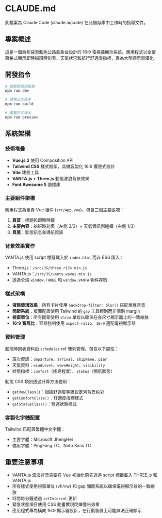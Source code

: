 # CLAUDE.md

此檔案為 Claude Code (claude.ai/code) 在此儲存庫中工作時的指導文件。

## 專案概述

這是一個為布袋港藍色公路氣象台設計的 16:9 電視牆顯示系統。應用程式以全螢幕格式顯示即時船班時刻表、天氣狀況和航行舒適度指標，專為大型顯示器優化。

## 開發指令

```bash
# 啟動開發伺服器
npm run dev

# 建置正式版本
npm run build

# 預覽正式版本
npm run preview
```

## 系統架構

### 技術堆疊
- **Vue.js 3** 使用 Composition API
- **Tailwind CSS** 樣式框架，具備客製化 16:9 響應式設計
- **Vite** 建置工具
- **VANTA.js + Three.js** 動態波浪背景效果
- **Font Awesome 5** 圖標庫

### 主要組件架構

應用程式為單頁 Vue 組件 (`src/App.vue`)，包含三個主要區塊：
1. **頁首**：標題和即時時鐘
2. **主要內容**：船班時刻表（左側 2/3）+ 天氣資訊側邊欄（右側 1/3）
3. **頁尾**：狀態訊息和導航資訊

### 背景效果實作

VANTA.js 使用 script 標籤載入於 `index.html` 而非 ES6 匯入：
- Three.js：`/src/JS/three.r134.min.js`
- VANTA.js：`/src/JS/vanta.waves.min.js`
- 透過全域 `window.THREE` 和 `window.VANTA` 物件存取

### 樣式架構

- **液態玻璃效果**：所有卡片使用 `backdrop-filter: blur()` 搭配漸層背景
- **間距系統**：版面配置使用 Tailwind 的 `gap` 工具類別而非個別 margin
- **視窗單位**：所有間距使用 `vh/vw` 單位以確保在各尺寸顯示器上的一致縮放
- **16:9 寬高比**：容器強制使用 `aspect-ratio: 16/9` 適配電視顯示器

### 資料管理

船班時刻表資料由 `schedules` ref 陣列管理，包含以下屬性：
- 班次資訊：`departure`、`arrival`、`shipName`、`pier`
- 天氣資料：`windLevel`、`waveHeight`、`visibility`
- 狀態指標：`comfort`（搖晃程度）、`status`（開航狀態）

動態 CSS 類別透過計算方法套用：
- `getRowClass()`：根據舒適度等級設定列背景色彩
- `getComfortClass()`：舒適度指標樣式
- `getStatusClass()`：營運狀態樣式

### 客製化字體配置

Tailwind 已配置繁體中文字體：
- 主要字體：Microsoft JhengHei
- 備用字體：PingFang TC、Noto Sans TC

## 重要注意事項

- VANTA.js 波浪背景需要在 Vue 初始化前先透過 script 標籤載入 THREE.js 和 VANTA.js
- 所有樣式使用視窗單位 (vh/vw) 和 gap 間距系統以確保電視顯示器的一致縮放
- 時間每分鐘透過 `setInterval` 更新
- 緊急狀態項目使用 CSS 動畫實現閃爍警告效果
- 應用程式專為橫向 16:9 顯示器設計，在行動裝置上可能無法正確顯示